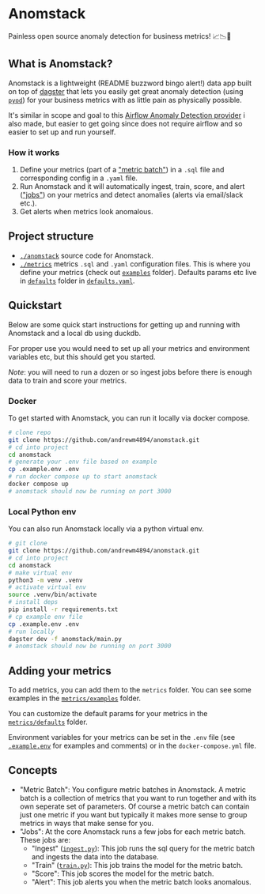 # Anomstack

Painless open source anomaly detection for business metrics! 📈📉🚀

## What is Anomstack?

Anomstack is a lightweight (README buzzword bingo alert!) data app built on top of [dagster](https://dagster.io/) that lets you easily get great anomaly detection (using [`pyod`](https://pyod.readthedocs.io/en/latest/)) for your business metrics with as little pain as physically possible.

It's similar in scope and goal to this [Airflow Anomaly Detection provider](https://github.com/andrewm4894/airflow-provider-anomaly-detection) i also made, but easier to get going since does not require airflow and so easier to set up and run yourself.

### How it works

1. Define your metrics (part of a ["metric batch"](#concepts)) in a `.sql` file and corresponding config in a `.yaml` file.
1. Run Anomstack and it will automatically ingest, train, score, and alert (["jobs"](#concepts)) on your metrics and detect anomalies (alerts via email/slack etc.).
1. Get alerts when metrics look anomalous.

## Project structure

- [`./anomstack`](./anomstack) source code for Anomstack.
- [`./metrics`](./metrics) metrics `.sql` and `.yaml` configuration files. This is where you define your metrics (check out [`examples`](./metrics/examples/) folder). Defaults params etc live in [`defaults`](./metrics/defaults/) folder in [`defaults.yaml`](./metrics/defaults/defaults.yaml).

## Quickstart

Below are some quick start instructions for getting up and running with Anomstack and a local db using duckdb.

For proper use you would need to set up all your metrics and environment variables etc, but this should get you started.

*Note*: you will need to run a dozen or so ingest jobs before there is enough data to train and score your metrics.

### Docker

To get started with Anomstack, you can run it locally via docker compose.

```bash
# clone repo
git clone https://github.com/andrewm4894/anomstack.git
# cd into project
cd anomstack
# generate your .env file based on example
cp .example.env .env
# run docker compose up to start anomstack
docker compose up
# anomstack should now be running on port 3000
```

### Local Python env

You can also run Anomstack locally via a python virtual env.

```bash
# git clone
git clone https://github.com/andrewm4894/anomstack.git
# cd into project
cd anomstack
# make virtual env
python3 -m venv .venv
# activate virtual env
source .venv/bin/activate
# install deps
pip install -r requirements.txt
# cp example env file
cp .example.env .env
# run locally
dagster dev -f anomstack/main.py
# anomstack should now be running on port 3000
```

## Adding your metrics

To add metrics, you can add them to the `metrics` folder. You can see some examples in the [`metrics/examples`](./metrics/examples/) folder.

You can customize the default params for your metrics in the [`metrics/defaults`](./metrics/defaults/) folder.

Environment variables for your metrics can be set in the `.env` file (see [`.example.env`](.example.env) for examples and comments) or in the `docker-compose.yml` file.

## Concepts

- "Metric Batch": You configure metric batches in Anomstack. A metric batch is a collection of metrics that you want to run together and with its own seperate set of parameters. Of course a metric batch can contain just one metric if you want but typically it makes more sense to group metrics in ways that make sense for you.
- "Jobs": At the core Anomstack runs a few jobs for each metric batch. These jobs are:
  - "Ingest" ([`ingest.py`](./anomstack/jobs/ingest.py)): This job runs the sql query for the metric batch and ingests the data into the database.
  - "Train" ([`train.py`](./anomstack/jobs/train.py)): This job trains the model for the metric batch.
  - "Score": This job scores the model for the metric batch.
  - "Alert": This job alerts you when the metric batch looks anomalous.
